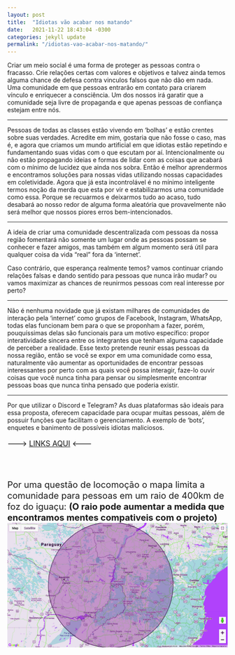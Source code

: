 ```yaml
---
layout: post
title:  "Idiotas vão acabar nos matando"
date:   2021-11-22 18:43:04 -0300
categories: jekyll update
permalink: "/idiotas-vao-acabar-nos-matando/"
---
```


Criar um meio social é uma forma de proteger as pessoas contra o fracasso. Crie relações certas
com valores e objetivos e talvez ainda temos alguma chance de defesa contra vinculos falsos que não
dão em nada. Uma comunidade em que pessoas entrarão em contato para criarem vínculo e enriquecer a consciência.
Um dos nossos irá garatir que a comunidade seja livre de propaganda e que apenas pessoas de confiança estejam entre nós.



---
Pessoas de todas as classes estão vivendo em ‘bolhas’  e  estão crentes sobre suas verdades. Acredite em mim, gostaria que não fosse o caso, mas é, e agora que criamos um mundo artificial em que idiotas estão repetindo e fundamentando suas vidas com o que escutam por aí. Intencionalmente ou não estão propagando ideias e formas de lidar com as coisas que acabará com o mínimo de lucidez que ainda nos sobra. Então é melhor aprendermos e encontramos soluções para nossas vidas utilizando nossas capacidades em coletividade. Agora que já esta incontrolável é no mínimo inteligente termos noção da merda que esta por vir  e estabilizarmos uma comunidade como essa. Porque se recuarmos e deixarmos tudo ao acaso, tudo desabará ao nosso redor de alguma forma aleatória que provavelmente não será melhor que nossos piores erros bem-intencionados.

----
A ideia de criar uma comunidade descentralizada com pessoas da nossa região fomentará não somente um lugar onde as pessoas possam se conhecer e fazer amigos, mas também em algum momento será útil para qualquer coisa da vida “real” fora da ‘internet’.


Caso contrário, que esperança realmente temos? vamos continuar criando relações falsas e dando sentido para pessoas que nunca irão mudar? ou vamos maximizar as 
chances de reunirmos pessoas com real interesse por perto? 


-----
Não é nenhuma novidade que já existam milhares de comunidades de interação pela ‘internet’ como grupos de Facebook, Instagram, WhatsApp, todas elas funcionam bem para o que se proponham a fazer, porém, pouquíssimas delas são funcionais para um motivo específico: propor interatividade sincera entre os integrantes que tenham alguma capacidade de perceber a realidade. Esse texto pretende reunir essas pessoas da nossa região, então se você se expor em uma comunidade como essa, naturalmente vão aumentar as oportunidades de encontrar pessoas interessantes por perto com as quais você possa interagir, faze-lo ouvir coisas que você nunca tinha para pensar ou simplesmente encontrar pessoas boas que nunca tinha pensado que poderia existir. 

-----


Por que utilizar o Discord e Telegram? As duas plataformas são ideais para essa proposta, oferecem capacidade para ocupar muitas pessoas, além de possuir funções que facilitam  o gerenciamento. A exemplo de ‘bots’, enquetes e banimento de possíveis idiotas maliciosos.

<big> ---> [LINKS AQUI](https://lavodky.github.io/ascese/links/) <--- <big/>


<br/><br/>
Por uma questão de locomoção o mapa limita a comunidade para pessoas em um raio de 400km de foz do iguaçu:
**(O raio pode aumentar a medida que encontramos mentes compativeis com o projeto)**
![400km_rad](https://raw.githubusercontent.com/lavodky/ascese/gh-pages/assets/400km_rad_re.jpg)




